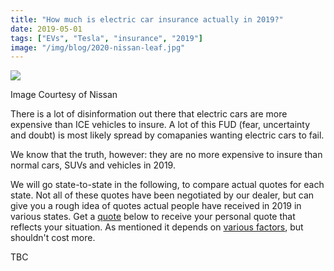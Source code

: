 ```yaml
---
title: "How much is electric car insurance actually in 2019?"
date: 2019-05-01
tags: ["EVs", "Tesla", "insurance", "2019"]
image: "/img/blog/2020-nissan-leaf.jpg"
---
```


![](/img/blog/2020-nissan-leaf.jpg)

Image Courtesy of Nissan

There is a lot of disinformation out there that electric cars are more expensive than ICE vehicles to insure. A lot of this FUD (fear, uncertainty and doubt) is most likely spread by comapanies wanting electric cars to fail.

We know that the truth, however: they are no more expensive to insure than normal cars, SUVs and vehicles in 2019.

We will go state-to-state in the following, to compare actual quotes for each state. Not all of these quotes have been negotiated by our dealer, but can give you a rough idea of quotes actual people have received in 2019 in various states. Get a [quote](https://electrade.app/quote) below to receive your personal quote that reflects your situation. As mentioned it depends on [various factors](https://electrade.app/blog/how-insurance-companies-price-electric-car-insurance/), but shouldn't cost more.



TBC